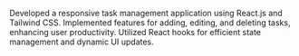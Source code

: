 Developed a responsive task management application using React.js and Tailwind CSS. Implemented features for adding, editing, and deleting tasks, enhancing user productivity. Utilized React hooks for efficient state management and dynamic UI updates.
